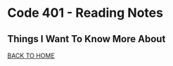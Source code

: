 # Code 401 - Reading Notes

<!-- All references used were from Code 401 reading
assignment ## **links** -->

## Things I Want To Know More About

[BACK TO HOME](../README.md)
